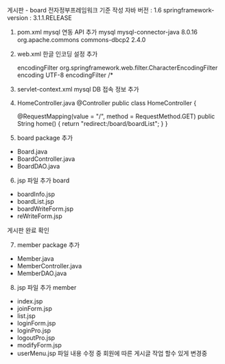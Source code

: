 게시판 - board
전자정부프레임워크 기준 작성
자바 버전 : 1.6
springframework-version : 3.1.1.RELEASE

1. pom.xml
 mysql 연동 API 추가
		<!-- 직접 추가한 내용(1) : MySQL 연동을 위함 -->
		<dependency>
			<groupId>mysql</groupId>
			<artifactId>mysql-connector-java</artifactId>
			<version>8.0.16</version>
		</dependency>
        <!-- 직접 추가한 내용(2) : MySQL 연동을 위함 -->
        <dependency>
            <groupId>org.apache.commons</groupId>
            <artifactId>commons-dbcp2</artifactId>
            <version>2.4.0</version>
        </dependency>
2. web.xml
 한글 인코딩 설정 추가
	<!-- 한글 인코딩 설정 -->
	<filter>
	      <filter-name>encodingFilter</filter-name>
	     <filter-class>org.springframework.web.filter.CharacterEncodingFilter
	      </filter-class>
	      <init-param>
	           <param-name>encoding</param-name>
	           <param-value>UTF-8</param-value>
	      </init-param>
	</filter>
	<filter-mapping>
	      <filter-name>encodingFilter</filter-name>
	      <url-pattern>/*</url-pattern>
	</filter-mapping>
	
3. servlet-context.xml
 mysql DB 접속 정보 추가
 
4. HomeController.java
@Controller
public class HomeController {
	
	@RequestMapping(value = "/", method = RequestMethod.GET)
	public String home() {
		return "redirect:/board/boardList";
	}
}

5. board package 추가
 - Board.java
 - BoardController.java
 - BoardDAO.java
 
6. jsp 파일 추가
 board
 - boardInfo.jsp
 - boardList.jsp
 - boardWriteForm.jsp
 - reWriteForm.jsp
 
 게시판 완료 확인
 
 7. member package 추가
 - Member.java
 - MemberController.java
 - MemberDAO.java
 
 8. jsp 파일 추가
 member
  - index.jsp
  - joinForm.jsp
  - list.jsp
  - loginForm.jsp
  - loginPro.jsp
  - logoutPro.jsp
  - modifyForm.jsp
  - userMenu.jsp
  파일 내용 수정 중
  회원에 따른 게시글 작업 할수 있게 변경중
  